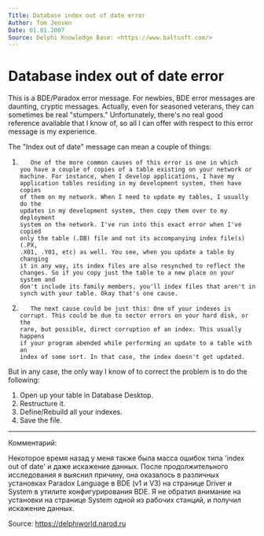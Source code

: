 ```yaml
---
Title: Database index out of date error
Author: Tom Jensen
Date: 01.01.2007
Source: Delphi Knowledge Base: <https://www.baltsoft.com/>
---
```



Database index out of date error
================================

This is a BDE/Paradox error message. For newbies, BDE error messages are
daunting, cryptic messages. Actually, even for seasoned veterans, they
can sometimes be real "stumpers." Unfortunately, there's no real good
reference available that I know of, so all I can offer with respect to
this error message is my experience.

The "Index out of date" message can mean a couple of things:

1.        One of the more common causes of this error is one in which
       you have a couple of copies of a table existing on your network or
       machine. For instance, when I develop applications, I have my
       application tables residing in my development system, then have copies
       of them on my network. When I need to update my tables, I usually do the
       updates in my development system, then copy them over to my deployment
       system on the network. I've run into this exact error when I've copied
       only the table (.DB) file and not its accompanying index file(s) (.PX,
       .X01, .Y01, etc) as well. You see, when you update a table by changing
       it in any way, its index files are also resynched to reflect the
       changes. So if you copy just the table to a new place on your system and
       don't include its family members, you'll index files that aren't in
       synch with your table. Okay that's one cause.

2.        The next cause could be just this: One of your indexes is
       corrupt. This could be due to sector errors on your hard disk, or the
       rare, but possible, direct corruption of an index. This usually happens
       if your program abended while performing an update to a table with an
       index of some sort. In that case, the index doesn't get updated.

But in any case, the only way I know of to correct the problem is to do
the following:

1. Open up your table in Database Desktop.
2. Restructure it.
3. Define/Rebuild all your indexes.
4. Save the file.


------------------------------------------------------------------------

Комментарий:

Некоторое время назад у меня также была масса ошибок типа 'index out of
date' и даже искажение данных. После продолжительного исследования я
выяснил причину, она оказалось в различных установках Paradox Language в
BDE (v1 и V3) на странице Driver и System в утилите конфигурирования
BDE. Я не обратил внимание на установки на странице System одной из
рабочих станций, и получил искажение данных.

Source: <https://delphiworld.narod.ru>
